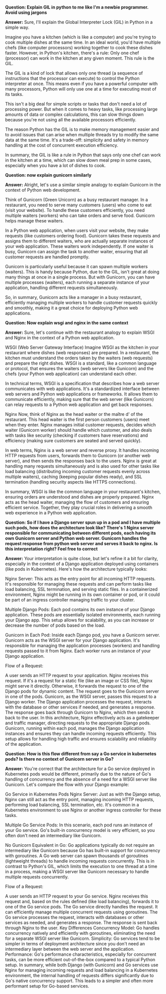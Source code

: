 **Question: Explain GIL in python to me like I'm a newbie programmer. Avoid using jargons**

**Answer:** Sure, I'll explain the Global Interpreter Lock (GIL) in Python in a simple way.

Imagine you have a kitchen (which is like a computer) and you're trying to cook multiple dishes at the same time. In an ideal world, you'd have multiple chefs (like computer processors) working together to cook these dishes faster. However, in Python's kitchen, there's a rule: Only one chef (processor) can work in the kitchen at any given moment. This rule is the GIL.

The GIL is a kind of lock that allows only one thread (a sequence of instructions that the processor can execute) to control the Python interpreter at once. This means even if you have a powerful computer with many processors, Python will only use one at a time for executing most of its tasks.

This isn't a big deal for simple scripts or tasks that don't need a lot of processing power. But when it comes to heavy tasks, like processing large amounts of data or complex calculations, this can slow things down because you're not using all the available processors efficiently.

The reason Python has the GIL is to make memory management easier and to avoid issues that can arise when multiple threads try to modify the same data at the same time. It's a trade-off: simplicity and safety in memory handling at the cost of concurrent execution efficiency.

In summary, the GIL is like a rule in Python that says only one chef can work in the kitchen at a time, which can slow down meal prep in some cases, especially when you have a lot of dishes to cook.

**Question: now explain gunicorn similarly**

**Answer:** Alright, let's use a similar simple analogy to explain Gunicorn in the context of Python web development.

Think of Gunicorn (Green Unicorn) as a busy restaurant manager. In a restaurant, you need to serve many customers (users) who come to eat (visit your website). To handle these customers efficiently, you need multiple waiters (workers) who can take orders and serve food. Gunicorn helps manage these waiters.

In a Python web application, when users visit your website, they make requests (like customers ordering food). Gunicorn takes these requests and assigns them to different waiters, who are actually separate instances of your web application. These waiters work independently. If one waiter is busy, Gunicorn can assign the task to another waiter, ensuring that all customer requests are handled promptly.

Gunicorn is particularly useful because it can spawn multiple workers (waiters). This is handy because Python, due to the GIL, isn't great at doing many things at once in a single process. But with Gunicorn, you can have multiple processes (waiters), each running a separate instance of your application, handling different requests simultaneously.

So, in summary, Gunicorn acts like a manager in a busy restaurant, efficiently managing multiple workers to handle customer requests quickly and smoothly, making it a great choice for deploying Python web applications.

**Question: Now explain wsgi and nginx in the same context**

**Answer:** Sure, let's continue with the restaurant analogy to explain WSGI and Nginx in the context of a Python web application.

WSGI (Web Server Gateway Interface)
Imagine WSGI as the kitchen in your restaurant where dishes (web responses) are prepared. In a restaurant, the kitchen must understand the orders taken by the waiters (web requests) and prepare the right dishes. WSGI is a standard, like a common language or protocol, that ensures the waiters (web servers like Gunicorn) and the chefs (your Python web application) can understand each other.

In technical terms, WSGI is a specification that describes how a web server communicates with web applications. It's a standardized interface between web servers and Python web applications or frameworks. It allows them to communicate efficiently, making sure that the web server (like Gunicorn) can relay requests to a Python web application and get back responses.

Nginx
Now, think of Nginx as the head waiter or the maître d' of the restaurant. This head waiter is the first person customers (users) meet when they enter. Nginx manages initial customer requests, decides which waiter (Gunicorn worker) should handle which customer, and also deals with tasks like security (checking if customers have reservations) and efficiency (making sure customers are seated and served quickly).

In web terms, Nginx is a web server and reverse proxy. It handles incoming HTTP requests from users, forwards them to Gunicorn (or another web server), and then sends the responses back to the users. Nginx is great at handling many requests simultaneously and is also used for other tasks like load balancing (distributing incoming customer requests evenly across multiple waiters), caching (keeping popular dishes ready), and SSL termination (handling security aspects like HTTPS connections).

In summary, WSGI is like the common language in your restaurant's kitchen, ensuring orders are understood and dishes are properly prepared. Nginx acts as the head waiter, managing the flow of customers and ensuring efficient service. Together, they play crucial roles in delivering a smooth web experience in a Python web application.

**Question: So if I have a Django server spun up in a pod and I have multiple such pods, how does the architecture look like? There's 1 Nginx server responsible for communicating between different pods, each having its own Gunicorn server and Python web server. Gunicorn handles the request response from python web server and serves it back to nginx. Is this interpretation right? Feel free to correct**

**Answer:** Your interpretation is quite close, but let's refine it a bit for clarity, especially in the context of a Django application deployed using containers (like pods in Kubernetes). Here's how the architecture typically looks:

Nginx Server: This acts as the entry point for all incoming HTTP requests. It's responsible for managing these requests and can perform tasks like load balancing, SSL termination, and serving static files. In a containerized environment, Nginx might be running in its own container or pod, or it could be part of an ingress controller managing traffic to your cluster.

Multiple Django Pods: Each pod contains its own instance of your Django application. These pods are essentially isolated environments, each running your Django app. This setup allows for scalability, as you can increase or decrease the number of pods based on the load.

Gunicorn in Each Pod: Inside each Django pod, you have a Gunicorn server. Gunicorn acts as the WSGI server for your Django application. It's responsible for managing the application processes (workers) and handling requests passed to it from Nginx. Each worker runs an instance of your Django application.

Flow of a Request:

A user sends an HTTP request to your application.
Nginx receives this request. If it's a request for a static file (like an image or CSS file), Nginx might serve it directly. Otherwise, it forwards the request to one of the Django pods for dynamic content.
The request goes to the Gunicorn server in one of the pods. Gunicorn, as the WSGI server, passes this request to a Django worker.
The Django application processes the request, interacts with the database or other services if needed, and generates a response.
The response goes back through Gunicorn to Nginx, which then sends it back to the user.
In this architecture, Nginx effectively acts as a gatekeeper and traffic manager, directing requests to the appropriate Django pods. Gunicorn, running within each pod, manages the Django application instances and ensures they can handle incoming requests efficiently. This setup allows for handling high traffic and ensures scalability and reliability of the application.

**Question: How is this flow different from say a Go service in kubernetes pods? Is there no context of Gunicorn server in Go?**

**Answer:** You're correct that the architecture for a Go service deployed in Kubernetes pods would be different, primarily due to the nature of Go's handling of concurrency and the absence of a need for a WSGI server like Gunicorn. Let's compare the flow with your Django example:

Go Service in Kubernetes Pods
Nginx Server: Just as with the Django setup, Nginx can still act as the entry point, managing incoming HTTP requests, performing load balancing, SSL termination, etc. It's common in a Kubernetes environment to use Nginx or another ingress controller for these tasks.

Multiple Go Service Pods: In this scenario, each pod runs an instance of your Go service. Go's built-in concurrency model is very efficient, so you often don't need an intermediary like Gunicorn.

No Gunicorn Equivalent in Go: Go applications typically do not require an intermediary like Gunicorn because Go has built-in support for concurrency with goroutines. A Go web server can spawn thousands of goroutines (lightweight threads) to handle incoming requests concurrently. This is in contrast to Python's GIL, which limits the execution to one thread at a time in a process, making a WSGI server like Gunicorn necessary to handle multiple requests concurrently.

Flow of a Request:

A user sends an HTTP request to your Go service.
Nginx receives this request and, based on the rules defined (like load balancing), forwards it to one of the Go service pods.
The Go service directly handles the request. It can efficiently manage multiple concurrent requests using goroutines.
The Go service processes the request, interacts with databases or other services as needed, and generates a response.
The response is sent back through Nginx to the user.
Key Differences
Concurrency Model: Go handles concurrency natively and efficiently with goroutines, eliminating the need for a separate WSGI server like Gunicorn.
Simplicity: Go services tend to be simpler in terms of deployment architecture since you don't need an intermediary layer between the web server and the application.
Performance: Go's performance characteristics, especially for concurrent tasks, can be more efficient out-of-the-box compared to a typical Python setup.
In summary, while both Django (with Gunicorn) and Go services use Nginx for managing incoming requests and load balancing in a Kubernetes environment, the internal handling of requests differs significantly due to Go's native concurrency support. This leads to a simpler and often more performant setup for Go-based services.